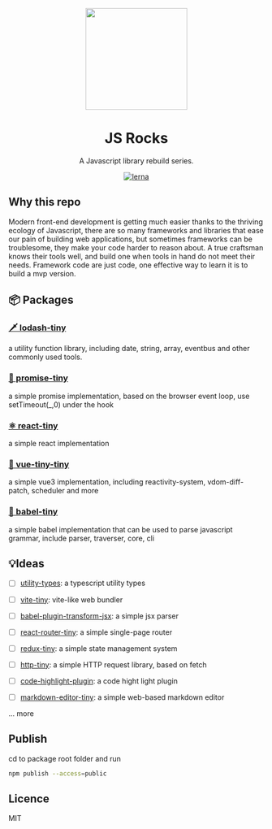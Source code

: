 <p align="center">
  <a href="#">
    <img width="200" src="https://cdn.jsdelivr.net/gh/chenxiaoyao6228/cloudimg@main/2023/js-rock.png"></img>
  </a>
</p>

<h1 align="center">JS Rocks</h1>

<div align="center">
  A Javascript library rebuild series.
<div>

[![lerna](https://img.shields.io/badge/maintained%20with-lerna-cc00ff.svg)](https://lerna.js.org/)

<div align="left"><div>

## Why this repo

Modern front-end development is getting much easier thanks to the thriving ecology of Javascript, there are so many frameworks and libraries that ease our pain of building web applications, but sometimes frameworks can be troublesome, they make your code harder to reason about. A true craftsman knows their tools well, and build one when tools in hand do not meet their needs. Framework code are just code, one effective way to learn it is to build a mvp version.

## 📦 Packages

### [🗡️ lodash-tiny](./packages/lodash-tiny/README.md)

a utility function library, including date, string, array, eventbus and other commonly used tools.

### [🧭 promise-tiny](./packages/promise-tiny/README.md)

a simple promise implementation, based on the browser event loop, use setTimeout(\_,0) under the hook

### [ ⚛️ react-tiny](./packages/react-tiny/README.md)

a simple react implementation

### [🚀 vue-tiny-tiny](./packages/vue-tiny/README.md)

a simple vue3 implementation, including reactivity-system, vdom-diff-patch, scheduler and more

### [🗼 babel-tiny](./packages/babel-tiny/README.md)

a simple babel implementation that can be used to parse javascript grammar, include parser, traverser, core, cli

## 💡Ideas

- [ ] [utility-types](): a typescript utility types

- [ ] [vite-tiny](): vite-like web bundler

- [ ] [babel-plugin-transform-jsx](): a simple jsx parser

- [ ] [react-router-tiny](): a simple single-page router

- [ ] [redux-tiny](): a simple state management system

- [ ] [http-tiny](): a simple HTTP request library, based on fetch

- [ ] [code-highlight-plugin](): a code hight light plugin

- [ ] [markdown-editor-tiny](): a simple web-based markdown editor

... more

## Publish

cd to package root folder and run

```sh
npm publish --access=public
```

## Licence

MIT
